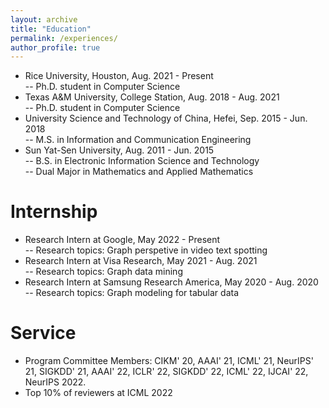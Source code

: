 ```yaml
---
layout: archive
title: "Education"
permalink: /experiences/
author_profile: true
---
```

<ul>
<li>
Rice University, Houston, Aug. 2021 - Present <br />
-- Ph.D. student in Computer Science <br />
</li>

<li>
Texas A&M University, College Station, Aug. 2018 - Aug. 2021 <br />
-- Ph.D. student in Computer Science <br />
</li>

<li>
University Science and Technology of China, Hefei, Sep. 2015 - Jun. 2018 <br />
-- M.S. in Information and Communication Engineering <br />
</li>

<li>
Sun Yat-Sen University, Aug. 2011 - Jun. 2015 <br />
-- B.S. in Electronic Information Science and Technology <br />
-- Dual Major in Mathematics and Applied Mathematics <br />
</li>
</ul>

Internship
=====
<ul>
<li> Research Intern at Google, May 2022 - Present  <br />
-- Research topics: Graph perspetive in video text spotting <br /></li>

<li> Research Intern at Visa Research, May 2021 - Aug. 2021 <br />
-- Research topics: Graph data mining <br /></li>

<li> Research Intern at Samsung Research America, May 2020 - Aug. 2020 <br />
-- Research topics: Graph modeling for tabular data <br /></li>
</ul>

Service
=====
<ul>
<li> Program Committee Members: CIKM' 20, AAAI' 21, ICML' 21, NeurIPS' 21, SIGKDD' 21, AAAI' 22, ICLR' 22, 
SIGKDD' 22, ICML' 22, IJCAI' 22, NeurIPS 2022. <br /></li>

<li> Top 10% of reviewers at ICML 2022 <br /></li>
</ul>